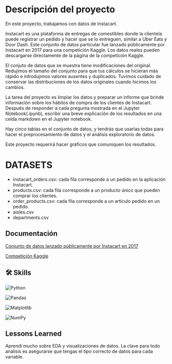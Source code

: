 # Descripción del proyecto

En este proyecto, trabajamos con datos de Instacart.

Instacart es una plataforma de entregas de comestibles donde la clientela puede registrar un pedido y hacer que se lo entreguen, similar a Uber Eats y Door Dash. Este conjunto de datos particular fue lanzado públicamente por Instacart en 2017 para una competición Kaggle. Los datos reales pueden descargarse directamente de la página de la competición Kaggle.

El conjuto de datos que se muestra tiene modificaciones del original. Redujimos el tamaño del conjunto para que tus cálculos se hicieran más rápido e introdujimos valores ausentes y duplicados. Tuvimos cuidado de conservar las distribuciones de los datos originales cuando hicimos los cambios.

La tarea del proyecto es limpiar los datos y preparar un informe que brinde información sobre los hábitos de compra de los clientes de Instacart. Después de responder a cada pregunta mostrada en el Jupyter Notebook(.ipynb), escribir una breve explicación de los resultados en una celda markdown en el Jupyter notebook.

Hay cinco tablas en el conjunto de datos, y tendrás que usarlas todas para hacer el preprocesamiento de datos y el análisis exploratorio de datos.

Este proyecto requerirá hacer gráficos que comuniquen los resultados. 

# DATASETS

- instacart_orders.csv: cada fila corresponde a un pedido en la aplicación Instacart.
- products.csv: cada fila corresponde a un producto único que pueden comprar los clientes. 
- order_products.csv: cada fila corresponde a un artículo pedido en un pedido. 
- aisles.csv
- departments.csv

## Documentación

[Conjunto de datos lanzado públicamente por Instacart en 2017](https://tech.instacart.com/3-million-instacart-orders-open-sourced-d40d29ead6f2)

[Competición Kaggle](https://www.kaggle.com/c/instacart-market-basket-analysis/overview)

## 🛠 Skills

![Python](https://img.shields.io/badge/python-3670A0?style=for-the-badge&logo=python&logoColor=ffdd54)

![Pandas](https://img.shields.io/badge/pandas-%23150458.svg?style=for-the-badge&logo=pandas&logoColor=white)

![Matplotlib](https://img.shields.io/badge/Matplotlib-%23ffffff.svg?style=for-the-badge&logo=Matplotlib&logoColor=black)

![NumPy](https://img.shields.io/badge/numpy-%23013243.svg?style=for-the-badge&logo=numpy&logoColor=white)

## Lessons Learned

Aprendí mucho sobre EDA y visualizaciones de datos. La clave para todo análisis es asegurarse que tengas el tipo correcto de datos para cada variable.


